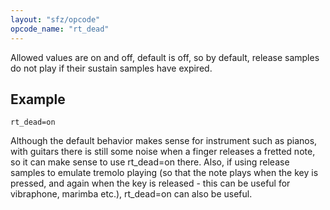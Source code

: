 ```yaml
---
layout: "sfz/opcode"
opcode_name: "rt_dead"
---
```

Allowed values are on and off, default is off, so by default, release
samples do not play if their sustain samples have expired.

## Example

```
rt_dead=on
```

Although the default behavior makes sense for instrument such as pianos, with
guitars there is still some noise when a finger releases a fretted note, so it
can make sense to use rt_dead=on there. Also, if using release samples to
emulate tremolo playing (so that the note plays when the key is pressed, and
again when the key is released - this can be useful for vibraphone, marimba etc.),
rt_dead=on can also be useful.

